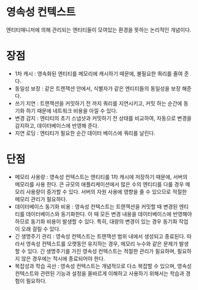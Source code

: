 # 영속성 컨텍스트

엔티티매니저에 의해 관리되는 엔티티들이 모여있는 환경을 뜻하는 논리적인 개념이다.

# 장점

- 1차 캐시 : 영속화된 엔티티를 메모리에 캐시하기 때문에, 불필요한 쿼리를 줄여 준다.
- 동일성 보장 : 같은 트랜잭션 안에서, 식별자가 같은 엔티티들의 동일성을 보장 해준다.
- 쓰기 지연 : 트랜잭션을 커밋하기 전 까지 쿼리를 지연시키고, 
커밋 하는 순간에 동기화 하기 때문에 네트워크 비용을 아낄 수 있다.
- 변경 감지 : 엔티티의 초기 스냅샷과 커밋하기 전 상태를 비교하여, 자동으로 변경을 감지하고, 데이터베이스에 반영해 준다.
- 지연 로딩 : 엔티티가 필요한 순간 데이터 베이스에 쿼리를 날린다.

# 단점

- 메모리 사용량 : 영속성 컨텍스트는 엔티티를 1차 캐시에 저장하기 때문에, 서버의 메모리를 사용 한다. 큰 규모의 애플리케이션에서 많은 수의 엔티티를 다룰 경우 메모리 사용량이 증가할 수 있다. 서버의 자원 사용에 영향을 줄 수 있으므로 적절한 메모리 관리가 필요하다.
- 데이터베이스 동기화 비용 : 영속성 컨텍스트는 트랜잭션을 커밋할 때 변경된 엔티티를 데이터베이스와 동기화한다. 이 때 모든 변경 내용을 데이터베이스에 반영해야 하므로 동기화 비용이 발생할 수 있다. 특히, 대량의 변경이 있는 경우 동기화 작업이 오래 걸릴 수 있다.
- 긴 생명주기 관리 : 영속성 컨텍스트는 트랜잭션 범위 내에서 생성되고 종료된다. 따라서 영속성 컨텍스트를 오랫동안 유지하는 경우, 메모리 누수와 같은 문제가 발생할 수 있다. 긴 생명주기를 가진 영속성 컨텍스트는 적절한 관리가 필요하며, 필요하지 않은 경우에는 적시에 종료되어야 한다.
- 복잡성과 학습 곡선 : 영속성 컨텍스트는 개념적으로 다소 복잡할 수 있으며, 영속성 컨텍스트와 관련된 기능과 설정을 올바르게 이해하고 사용하기 위해서는 학습과 경험이 필요하다.
